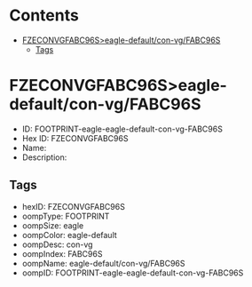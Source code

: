 



Contents
========

* [FZECONVGFABC96S>eagle-default/con-vg/FABC96S](#fzeconvgfabc96seagle-defaultcon-vgfabc96s)
	* [Tags](#tags)

# FZECONVGFABC96S>eagle-default/con-vg/FABC96S

- ID: FOOTPRINT-eagle-eagle-default-con-vg-FABC96S
- Hex ID: FZECONVGFABC96S
- Name: 
- Description: 

## Tags

- hexID: FZECONVGFABC96S
- oompType: FOOTPRINT
- oompSize: eagle
- oompColor: eagle-default
- oompDesc: con-vg
- oompIndex: FABC96S
- oompName: eagle-default/con-vg/FABC96S
- oompID: FOOTPRINT-eagle-eagle-default-con-vg-FABC96S
